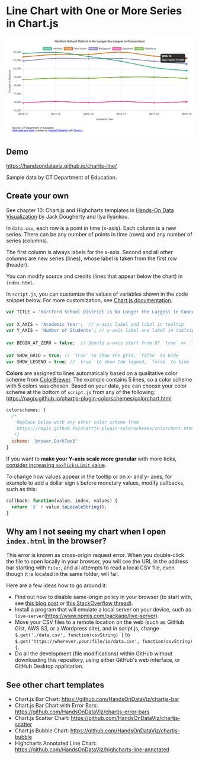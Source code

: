 # Line Chart with One or More Series in Chart.js

![Line chart with any number of series](./line.png)

## Demo 
https://handsondataviz.github.io/chartjs-line/

Sample data by CT Department of Education.

## Create your own
See chapter 10: Chart.js and Highcharts templates in [Hands-On Data Visualization](https://handsondataviz.org) by Jack Dougherty and Ilya Ilyankou.

In `data.csv`, each row is a point in time (x-axis). Each column is a new series.
There can be any number of points in time (rows) and any number of series (columns).

The first column is always labels for the x-axis. Second and all other
columns are new series (lines), whose label is taken from the first row (header).

You can modify source and credits (lines that appear below the chart) in `index.html`.

In `script.js`, you can customize the values of variables shown in the code snippet below. For more customization, see [Chart.js documentation](https://www.chartjs.org/docs/latest/).

```javascript
var TITLE = 'Hartford School District is No Longer the Largest in Connecticut';

var X_AXIS = 'Academic Year';  // x-axis label and label in tooltip
var Y_AXIS = 'Number of Students'; // y-axis label and label in tooltip

var BEGIN_AT_ZERO = false;  // Should x-axis start from 0? `true` or `false`

var SHOW_GRID = true; // `true` to show the grid, `false` to hide
var SHOW_LEGEND = true; // `true` to show the legend, `false` to hide
```

**Colors** are assigned to lines automatically based on a qualitative color scheme
from [ColorBrewer](https://colorbrewer2.org/). The example contains 5 lines,
so a color scheme with 5 colors was chosen. Based on your data, you can choose your color
scheme at the bottom of `script.js` from any of the following:
https://nagix.github.io/chartjs-plugin-colorschemes/colorchart.html

```javascript
colorschemes: {
  /*
    Replace below with any other color scheme from
    https://nagix.github.io/chartjs-plugin-colorschemes/colorchart.html
   */
  scheme: 'brewer.DarkTwo5'
}
```

If you want to **make your Y-axis scale more granular** with more ticks, [consider increasing
`maxTicksLimit` value](https://github.com/HandsOnDataViz/chartjs-line/blob/master/script.js#L78).

To change how values appear in the tooltip or on x- and y- axes, for example to add a dollar sign `$`
before monetary values, modify callbacks, such as this:

```javascript
callback: function(value, index, values) {
  return `$` + value.toLocaleString();
}
```

## Why am I not seeing my chart when I open `index.html` in the browser?
This error is known as cross-origin request error. When you double-click the file to open locally in your browser, you will see the URL in the address bar starting with `file:`, and all attempts to read a local CSV file, even though it is located in the same folder, will fail.

Here are a few ideas how to go around it:
* Find out how to disable same-origin policy in your browser (to start with, see [this blog post](https://alfilatov.com/posts/run-chrome-without-cors/) or [this StackOverflow thread](https://stackoverflow.com/questions/3102819/disable-same-origin-policy-in-chrome)).
* Install a program that will emulate a local server on your device, such as `live-server`(https://www.npmjs.com/package/live-server).
* Move your CSV files to a remote location on the web (such as GitHub Gist, AWS S3, or a Wordpress site), and in script.js, change `$.get('./data.csv', function(csvString) {` to `$.get('https://wherever.your/file/is/data.csv', function(csvString) {`.
* Do all the development (file modifications) within GitHub without downloading this repository, using either GitHub's web interface, or GitHub Desktop application.

## See other chart templates
* Chart.js Bar Chart: https://github.com/HandsOnDataViz/chartjs-bar
* Chart.js Bar Chart with Error Bars: https://github.com/HandsOnDataViz/chartjs-error-bars
* Chart.js Scatter Chart: https://github.com/HandsOnDataViz/chartjs-scatter
* Chart.js Bubble Chart: https://github.com/HandsOnDataViz/chartjs-bubble
* Highcharts Annotated Line Chart: https://github.com/HandsOnDataViz/highcharts-line-annotated